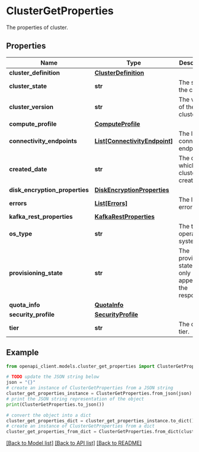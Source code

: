 # ClusterGetProperties

The properties of cluster.

## Properties

Name | Type | Description | Notes
------------ | ------------- | ------------- | -------------
**cluster_definition** | [**ClusterDefinition**](ClusterDefinition.md) |  | 
**cluster_state** | **str** | The state of the cluster. | [optional] 
**cluster_version** | **str** | The version of the cluster. | [optional] 
**compute_profile** | [**ComputeProfile**](ComputeProfile.md) |  | [optional] 
**connectivity_endpoints** | [**List[ConnectivityEndpoint]**](ConnectivityEndpoint.md) | The list of connectivity endpoints. | [optional] 
**created_date** | **str** | The date on which the cluster was created. | [optional] 
**disk_encryption_properties** | [**DiskEncryptionProperties**](DiskEncryptionProperties.md) |  | [optional] 
**errors** | [**List[Errors]**](Errors.md) | The list of errors. | [optional] 
**kafka_rest_properties** | [**KafkaRestProperties**](KafkaRestProperties.md) |  | [optional] 
**os_type** | **str** | The type of operating system. | [optional] 
**provisioning_state** | **str** | The provisioning state, which only appears in the response. | [optional] 
**quota_info** | [**QuotaInfo**](QuotaInfo.md) |  | [optional] 
**security_profile** | [**SecurityProfile**](SecurityProfile.md) |  | [optional] 
**tier** | **str** | The cluster tier. | [optional] 

## Example

```python
from openapi_client.models.cluster_get_properties import ClusterGetProperties

# TODO update the JSON string below
json = "{}"
# create an instance of ClusterGetProperties from a JSON string
cluster_get_properties_instance = ClusterGetProperties.from_json(json)
# print the JSON string representation of the object
print(ClusterGetProperties.to_json())

# convert the object into a dict
cluster_get_properties_dict = cluster_get_properties_instance.to_dict()
# create an instance of ClusterGetProperties from a dict
cluster_get_properties_from_dict = ClusterGetProperties.from_dict(cluster_get_properties_dict)
```
[[Back to Model list]](../README.md#documentation-for-models) [[Back to API list]](../README.md#documentation-for-api-endpoints) [[Back to README]](../README.md)



